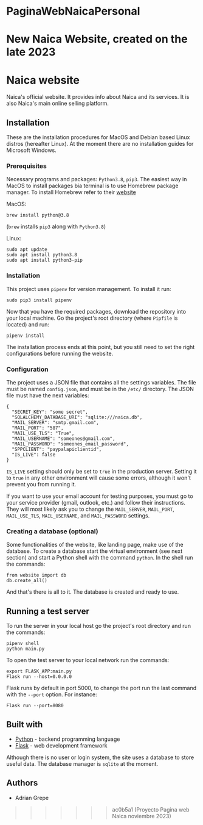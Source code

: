 # PaginaWebNaicaPersonal
New Naica Website, created on the late 2023
=======
# Naica website
Naica's official website. It provides info about Naica and its services. It is also Naica's main online selling platform. 

## Installation
These are the installation procedures for MacOS and Debian based Linux distros (hereafter Linux). At the moment there are no installation guides for Microsoft Windows.

### Prerequisites
Necessary programs and packages: `Python3.8`, `pip3`.
The easiest way in MacOS to install packages bia terminal is to use Homebrew package manager. To install Homebrew refer to their [website](https://brew.sh)

MacOS:
```
brew install python@3.8
```
(`brew` installs `pip3` along with `Python3.8`)

Linux:
```
sudo apt update
sudo apt install python3.8
sudo apt install python3-pip
```
### Installation
This project uses `pipenv` for version management. To install it run:
```
sudo pip3 install pipenv
```
Now that you have the required packages, download the repository into your local machine. Go the project's root directory (where `Pipfile` is located) and run:
```
pipenv install
```
The installation process ends at this point, but you still need to set the right configurations before running the website.
### Configuration
The project uses a JSON file that contains all the settings variables. The file must be named `config.json`, and must be in the `/etc/` directory. The JSON file must have the next variables:
```
{
  "SECRET_KEY": "some secret",
  "SQLALCHEMY_DATABASE_URI": "sqlite:///naica.db",
  "MAIL_SERVER": "smtp.gmail.com",
  "MAIL_PORT": "587",
  "MAIL_USE_TLS": "True",
  "MAIL_USERNAME": "someones@gmail.com",
  "MAIL_PASSWORD": "someones_email_password",
  "SPPCLIENT": "paypalapiclientid",
  "IS_LIVE": false
}
```
`IS_LIVE` setting should only be set to `true` in the production server. Setting it to `true` in any other environment will cause some errors, although it won't prevent you from running it.

If you want to use your email account for testing purposes, you must go to your service provider (gmail, outlook, etc.) and follow their instructions. They will most likely ask you to change the 
`MAIL_SERVER`, `MAIL_PORT`, `MAIL_USE_TLS`, `MAIL_USERNAME`, and `MAIL_PASSWORD` settings.
### Creating a database (optional)
Some functionalities of the website, like landing page, make use of the database. To create a database start the virtual environment (see next section) and start a Python shell with the command `python`. In the shell run the commands:
```
from website import db
db.create_all()
```
And that's there is all to it. The database is created and ready to use.
## Running a test server
To run the server in your local host go the project's root directory and run the commands:
```
pipenv shell
python main.py
```
To open the test server to your local network run the commands:
```
export FLASK_APP:main.py
Flask run --host=0.0.0.0
```
Flask runs by default in port 5000, to change the port run the last command with the `--port` option. For instance:
```
Flask run --port=8080
```
## Built with
* [Python](https://www.python.org) - backend programming language
* [Flask](https://flask.palletsprojects.com) - web development framework

Although there is no user or login system, the site uses a database to store useful data. The database manager is `sqlite` at the moment.
## Authors
* Adrian Grepe
>>>>>>> ac0b5a1 (Proyecto Pagina web Naica noviembre 2023)

